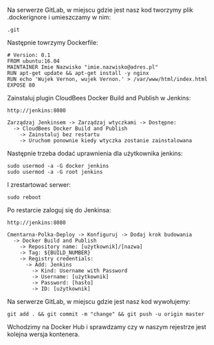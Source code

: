 Na serwerze GitLab, w miejscu gdzie jest nasz kod tworzymy plik .dockerignore i umieszczamy w nim:
```
.git
```
Następnie towrzymy Dockerfile:
```
# Version: 0.1
FROM ubuntu:16.04
MAINTAINER Imie Nazwisko "imie.nazwisko@adres.pl"
RUN apt-get update && apt-get install -y nginx
RUN echo 'Wujek Vernon, wujek Vernon.' > /var/www/html/index.html
EXPOSE 80
```
Zainstaluj plugin CloudBees Docker Build and Publish w Jenkins:
```
http://jenkins:8080

Zarządzaj Jenkinsem -> Zarządzaj wtyczkami -> Dostępne:
  -> CloudBees Docker Build and Publish
    -> Zainstaluj bez restartu
    -> Uruchom ponownie kiedy wtyczka zostanie zainstalowana
```
Następnie trzeba dodać uprawnienia dla użytkownika jenkins:
```
sudo usermod -a -G docker jenkins
sudo usermod -a -G root jenkins
```
I zrestartować serwer:
```
sudo reboot
```
Po restarcie zaloguj się do Jenkinsa:
```
http://jenkins:8080

Cmentarna-Polka-Deploy -> Konfiguruj -> Dodaj krok budowania
  -> Docker Build and Publish
    -> Repository name: [użytkownik]/[nazwa]
    -> Tag: ${BUILD_NUMBER}
    -> Registry credentials:
      -> Add: Jenkins
        -> Kind: Username with Password
        -> Username: [użytkownik]
        -> Password: [hasło]
        -> ID: [użytkownik]
```
Na serwerze GitLab, w miejscu gdzie jest nasz kod wywołujemy:
```
git add . && git commit -m "change" && git push -u origin master
```
Wchodzimy na Docker Hub i sprawdzamy czy w naszym rejestrze jest kolejna wersja kontenera.
